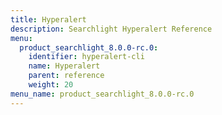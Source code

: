 ```yaml
---
title: Hyperalert
description: Searchlight Hyperalert Reference
menu:
  product_searchlight_8.0.0-rc.0:
    identifier: hyperalert-cli
    name: Hyperalert
    parent: reference
    weight: 20
menu_name: product_searchlight_8.0.0-rc.0
---
```

